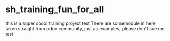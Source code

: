 # sh_training_fun_for_all
this is a super coool training project 
test
There are somemodule in here taken straight from odoo community, just as examples, please don't sue me
test
